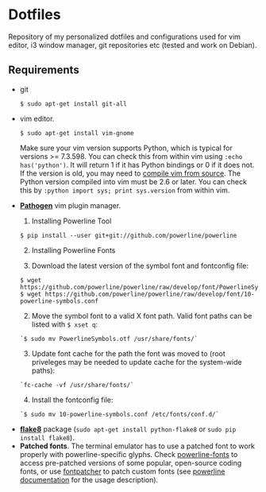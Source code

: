 # Dotfiles
Repository of my personalized dotfiles and configurations used for vim editor, i3 window manager, git repositories etc (tested and work on Debian).

## Requirements
+ git

  `$ sudo apt-get install git-all`

+ vim editor.

  `$ sudo apt-get install vim-gnome`

  Make sure your vim version supports Python, which is typical for versions >= 7.3.598. You can check this from within vim using `:echo has('python')`. It will return 1 if it has Python bindings or 0 if it does not. If the version is old, you may need to [compile vim from source](https://github.com/Valloric/YouCompleteMe/wiki/Building-Vim-from-source). The Python version compiled into vim must be 2.6 or later. You can check this by `:python import sys; print sys.version` from within vim.

+ [**Pathogen**](https://github.com/tpope/vim-pathogen) vim plugin manager.

  1. Installing Powerline Tool

    `$ pip install --user git+git://github.com/powerline/powerline`
  
  2. Installing Powerline Fonts
  
    1. Download the latest version of the symbol font and fontconfig file:
    ```
    $ wget https://github.com/powerline/powerline/raw/develop/font/PowerlineSymbols.otf
    $ wget https://github.com/powerline/powerline/raw/develop/font/10-powerline-symbols.conf
    ```
    
    2. Move the symbol font to a valid X font path. Valid font paths can be listed with `$ xset q`:
    
      `$ sudo mv PowerlineSymbols.otf /usr/share/fonts/`
    
    3. Update font cache for the path the font was moved to (root priveleges may be needed to update cache for the system-wide paths):
    
      `fc-cache -vf /usr/share/fonts/`
    
    4. Install the fontconfig file:
    
      `$ sudo mv 10-powerline-symbols.conf /etc/fonts/conf.d/`

- [**flake8**](https://pypi.python.org/pypi/flake8/) package (`sudo apt-get install python-flake8` or `sudo pip install flake8`).
- **Patched fonts**. The terminal emulator has to use a patched font to work properly with powerline-specific glyphs. Check [powerline-fonts](https://github.com/powerline/fonts) to access pre-patched versions of some popular, open-source coding fonts, or use [fontpatcher](https://github.com/powerline/fontpatcher) to patch custom fonts (see [powerline documentation](https://apw-bash-settings.readthedocs.io/en/latest/fontpatching.html) for the usage description).
